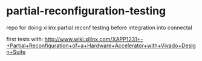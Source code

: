 # partial-reconfiguration-testing
repo for doing xilinx partial reconf testing before integration into connectal

first tests with: http://www.wiki.xilinx.com/XAPP1231+-+Partial+Reconfiguration+of+a+Hardware+Accelerator+with+Vivado+Design+Suite
